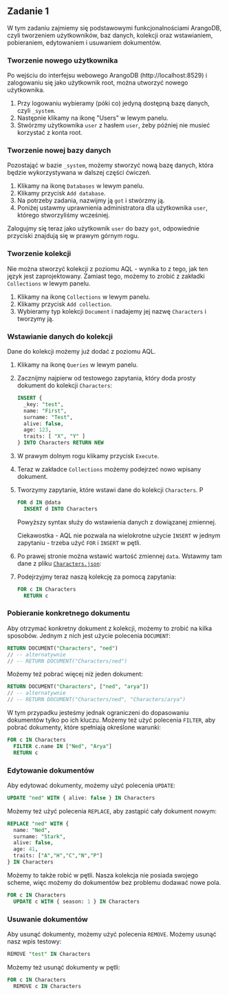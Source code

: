 ## Zadanie 1

W tym zadaniu zajmiemy się podstawowymi funkcjonalnościami ArangoDB, czyli tworzeniem użytkowników, baz danych, kolekcji oraz wstawianiem, pobieraniem, edytowaniem i usuwaniem dokumentów.

### Tworzenie nowego użytkownika

Po wejściu do interfejsu webowego ArangoDB (http://localhost:8529) i zalogowaniu się jako użytkownik root, można utworzyć nowego użytkownika.

1. Przy logowaniu wybieramy (póki co) jedyną dostępną bazę danych, czyli `_system`.
2. Następnie klikamy na ikonę "Users" w lewym panelu.
3. Stwórzmy użytkownika `user` z hasłem `user`, żeby później nie musieć korzystać z konta root.

### Tworzenie nowej bazy danych

Pozostająć w bazie `_system`, możemy stworzyć nową bazę danych, która będzie wykorzystywana w dalszej części ćwiczeń.

1. Klikamy na ikonę `Databases` w lewym panelu.
2. Klikamy przycisk `Add database`.
3. Na potrzeby zadania, nazwijmy ją `got` i stwórzmy ją.
4. Poniżej ustawmy uprawnienia administratora dla użytkownika `user`, którego stworzyliśmy wcześniej.

Zalogujmy się teraz jako użytkownik `user` do bazy `got`, odpowiednie przyciski znajdują się w prawym górnym rogu.

### Tworzenie kolekcji

Nie można stworzyć kolekcji z poziomu AQL - wynika to z tego, jak ten język jest zaprojektowany. Zamiast tego, możemy to zrobić z zakładki `Collections` w lewym panelu.

1. Klikamy na ikonę `Collections` w lewym panelu.
2. Klikamy przycisk `Add collection`.
3. Wybieramy typ kolekcji `Document` i nadajemy jej nazwę `Characters` i tworzymy ją.

### Wstawianie danych do kolekcji

Dane do kolekcji możemy już dodać z poziomu AQL.

1. Klikamy na ikonę `Queries` w lewym panelu.
2. Zacznijmy najpierw od testowego zapytania, który doda prosty dokument do kolekcji `Characters`:

   ```sql
   INSERT {
     _key: "test",
     name: "First",
     surname: "Test",
     alive: false,
     age: 123,
     traits: [ "X", "Y" ]
   } INTO Characters RETURN NEW
   ```

3. W prawym dolnym rogu klikamy przycisk `Execute`.
4. Teraz w zakładce `Collections` możemy podejrzeć nowo wpisany dokument.
5. Tworzymy zapytanie, które wstawi dane do kolekcji `Characters`. P

   ```sql
   FOR d IN @data
     INSERT d INTO Characters
   ```

   Powyższy syntax służy do wstawienia danych z dowiązanej zmiennej.

   Ciekawostka - AQL nie pozwala na wielokrotne użycie `INSERT` w jednym zapytaniu - trzeba użyć `FOR` i `INSERT` w pętli.

6. Po prawej stronie można wstawić wartość zmiennej `data`. Wstawmy tam dane z pliku [`Characters.json`](./Characters.json):
7. Podejrzyjmy teraz naszą kolekcję za pomocą zapytania:

   ```sql
   FOR c IN Characters
     RETURN c
   ```

### Pobieranie konkretnego dokumentu

Aby otrzymać konkretny dokument z kolekcji, możemy to zrobić na kilka sposobów. Jednym z nich jest użycie polecenia `DOCUMENT`:

```sql
RETURN DOCUMENT("Characters", "ned")
// -- alternatywnie
// -- RETURN DOCUMENT("Characters/ned")
```

Możemy też pobrać więcej niż jeden dokument:

```sql
RETURN DOCUMENT("Characters", ["ned", "arya"])
// -- alternatywnie
// -- RETURN DOCUMENT("Characters/ned", "Characters/arya")
```

W tym przypadku jesteśmy jednak ograniczeni do dopasowaniu dokumentów tylko po ich kluczu. Możemy też użyć polecenia `FILTER`, aby pobrać dokumenty, które spełniają określone warunki:

```sql
FOR c IN Characters
  FILTER c.name IN ["Ned", "Arya"]
  RETURN c
```

### Edytowanie dokumentów

Aby edytować dokumenty, możemy użyć polecenia `UPDATE`:

```sql
UPDATE "ned" WITH { alive: false } IN Characters
```

Możemy też użyć polecenia `REPLACE`, aby zastąpić cały dokument nowym:

```sql
REPLACE "ned" WITH {
  name: "Ned",
  surname: "Stark",
  alive: false,
  age: 41,
  traits: ["A","H","C","N","P"]
} IN Characters
```

Możemy to także robić w pętli. Nasza kolekcja nie posiada swojego scheme, więc możemy do dokumentów bez problemu dodawać nowe pola.

```sql
FOR c IN Characters
  UPDATE c WITH { season: 1 } IN Characters
```

### Usuwanie dokumentów

Aby usunąć dokumenty, możemy użyć polecenia `REMOVE`. Możemy usunąć nasz wpis testowy:

```sql
REMOVE "test" IN Characters
```

Możemy też usunąć dokumenty w pętli:

```sql
FOR c IN Characters
  REMOVE c IN Characters
```
